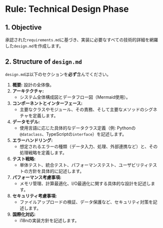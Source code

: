 # Rule: Technical Design Phase

## 1. Objective
承認された`requirements.md`に基づき、実装に必要なすべての技術的詳細を網羅した`design.md`を作成します。

## 2. Structure of `design.md`
`design.md`は以下のセクションを**必ず**含んでください。

1.  **概要:** 設計の全体像。
2.  **アーキテクチャ:**
    -   システム全体構成図とデータフロー図（Mermaid使用）。
3.  **コンポーネントとインターフェース:**
    -   主要なクラスやモジュール、その責務、そして主要なメソッドのシグネチャを定義します。
4.  **データモデル:**
    -   使用言語に応じた具体的なデータクラス定義（例: Pythonの`@dataclass`、TypeScriptの`interface`）を記述します。
5.  **エラーハンドリング:**
    -   想定されるエラーの種類（データ入力、処理、外部連携など）と、その処理戦略を定義します。
6.  **テスト戦略:**
    -   単体テスト、統合テスト、パフォーマンステスト、ユーザビリティテストの方針を具体的に記述します。
7.  **パフォーマンス考慮事項:**
    -   メモリ管理、計算最適化、I/O最適化に関する具体的な設計を記述します。
8.  **セキュリティ考慮事項:**
    -   ファイルアップロードの検証、データ保護など、セキュリティ対策を記述します。
9.  **国際化対応:**
    -   i18nの実装方針を記述します。
